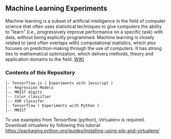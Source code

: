 ## Machine Learning Experiments

Machine learning is a subset of artificial intelligence in the field of computer science that often uses statistical techniques to give computers the ability to "learn" (i.e., progressively improve performance on a specific task) with data, without being explicitly programmed. Machine learning is closely related to (and often overlaps with) computational statistics, which also focuses on prediction-making through the use of computers. It has strong ties to mathematical optimization, which delivers methods, theory and application domains to the field. [WIKI](https://en.wikipedia.org/wiki/Machine_learning)

### Contents of this Repository

    |- Tensorflow.js ( Experiments with Javscript )
    |-- Regression Models
    |-- MNIST digits
    |-- Color classifier
    |-- XOR classifer
    |- Tensorflow ( Experiments with Python )
    |-- MNIST

To use examples from Tensorflow (python), Virtualenv is required. Download virtualenv by following this tutorial https://packaging.python.org/guides/installing-using-pip-and-virtualenv/
